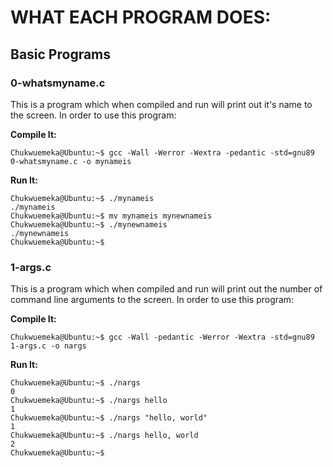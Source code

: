 # WHAT EACH PROGRAM DOES:

## Basic Programs

### 0-whatsmyname.c
This is a program which when compiled and run will print out it's name to the screen. In order to use this program:

**Compile It:**
```
Chukwuemeka@Ubuntu:~$ gcc -Wall -Werror -Wextra -pedantic -std=gnu89 0-whatsmyname.c -o mynameis
```
**Run It:**
```
Chukwuemeka@Ubuntu:~$ ./mynameis 
./mynameis
Chukwuemeka@Ubuntu:~$ mv mynameis mynewnameis
Chukwuemeka@Ubuntu:~$ ./mynewnameis 
./mynewnameis
Chukwuemeka@Ubuntu:~$ 
```

### 1-args.c
This is a program which when compiled and run will print out the number of command line arguments to the screen. In order to use this program:

**Compile It:**
```
Chukwuemeka@Ubuntu:~$ gcc -Wall -pedantic -Werror -Wextra -std=gnu89 1-args.c -o nargs
```
**Run It:**
```
Chukwuemeka@Ubuntu:~$ ./nargs 
0
Chukwuemeka@Ubuntu:~$ ./nargs hello
1
Chukwuemeka@Ubuntu:~$ ./nargs "hello, world"
1
Chukwuemeka@Ubuntu:~$ ./nargs hello, world
2
Chukwuemeka@Ubuntu:~$ 
```
